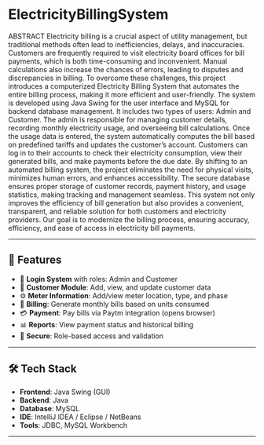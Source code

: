# ElectricityBillingSystem


ABSTRACT
Electricity billing is a crucial aspect of utility management, but traditional methods often lead to inefficiencies, delays, and inaccuracies. Customers are frequently required to visit electricity board offices for bill payments, which is both time-consuming and inconvenient. Manual calculations also increase the chances of errors, leading to disputes and discrepancies in billing. To overcome these challenges, this project introduces a computerized Electricity Billing System that automates the entire billing process, making it more efficient and user-friendly.
The system is developed using Java Swing for the user interface and MySQL for backend database management. It includes two types of users: Admin and Customer. The admin is responsible for managing customer details, recording monthly electricity usage, and overseeing bill calculations. Once the usage data is entered, the system automatically computes the bill based on predefined tariffs and updates the customer’s account. Customers can log in to their accounts to check their electricity consumption, view their generated bills, and make payments before the due date.
By shifting to an automated billing system, the project eliminates the need for physical visits, minimizes human errors, and enhances accessibility. The secure database ensures proper storage of customer records, payment history, and usage statistics, making tracking and management seamless. This system not only improves the efficiency of bill generation but also provides a convenient, transparent, and reliable solution for both customers and electricity providers. Our goal is to modernize the billing process, ensuring accuracy, efficiency, and ease of access in electricity bill payments.


---

## 🚀 Features

- 👥 **Login System** with roles: Admin and Customer
- 🧾 **Customer Module**: Add, view, and update customer data
- ⚙️ **Meter Information**: Add/view meter location, type, and phase
- 📆 **Billing**: Generate monthly bills based on units consumed
- 💳 **Payment**: Pay bills via Paytm integration (opens browser)
- 📊 **Reports**: View payment status and historical billing
- 🔐 **Secure**: Role-based access and validation

---

## 🛠️ Tech Stack

- **Frontend**: Java Swing (GUI)
- **Backend**: Java
- **Database**: MySQL
- **IDE**: IntelliJ IDEA / Eclipse / NetBeans
- **Tools**: JDBC, MySQL Workbench

---

